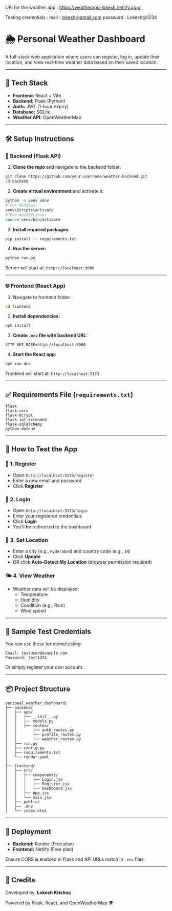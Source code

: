 
URl for the weather app : https://weatherapp-lokesh.netlify.app/

Testing credentials : mail : lokesh@gmail.com  password : Lokesh@1234

# 🌦️ Personal Weather Dashboard

A full-stack web application where users can register, log in, update their location, and view real-time weather data based on their saved location.

---

## 🚀 Tech Stack

- **Frontend:** React + Vite
- **Backend:** Flask (Python)
- **Auth:** JWT (1-hour expiry)
- **Database:** SQLite
- **Weather API:** OpenWeatherMap

---

## 🛠️ Setup Instructions

### 🔧 Backend (Flask API)

1. **Clone the repo** and navigate to the backend folder:

```bash
git clone https://github.com/your-username/weather-backend.git
cd backend
```

2. **Create virtual environment** and activate it:

```bash
python -m venv venv
# For Windows:
venv\Scripts\activate
# For macOS/Linux:
source venv/bin/activate
```

3. **Install required packages:**

```bash
pip install -r requirements.txt
```

4. **Run the server:**

```bash
python run.py
```

Server will start at: `http://localhost:5000`

---

### 🌐 Frontend (React App)

1. Navigate to frontend folder:

```bash
cd frontend
```

2. **Install dependencies:**

```bash
npm install
```

3. **Create `.env` file with backend URL:**

```env
VITE_API_BASE=http://localhost:5000
```

4. **Start the React app:**

```bash
npm run dev
```

Frontend will start at: `http://localhost:5173`

---

## ✅ Requirements File (`requirements.txt`)

```
flask
flask-cors
flask-bcrypt
flask-jwt-extended
flask-sqlalchemy
python-dotenv
```

---

## 🧪 How to Test the App

### 📝 1. Register

- Open `http://localhost:5173/register`
- Enter a new email and password
- Click **Register**

### 🔐 2. Login

- Open `http://localhost:5173/login`
- Enter your registered credentials
- Click **Login**
- You'll be redirected to the dashboard

### 📍 3. Set Location

- Enter a city (e.g., `Hyderabad`) and country code (e.g., `IN`)
- Click **Update**
- OR click **Auto-Detect My Location** (browser permission required)

### 🌤️ 4. View Weather

- Weather data will be displayed:
  - Temperature
  - Humidity
  - Condition (e.g., Rain)
  - Wind speed

---

## 👤 Sample Test Credentials

You can use these for demo/testing:

```
Email: testuser@example.com
Password: test1234
```

Or simply register your own account.

---

## 📦 Project Structure

```
personal_weather_dashboard/
├── backend/
│   ├── app/
│   │   ├── __init__.py
│   │   ├── models.py
│   │   ├── routes/
│   │       ├── auth_routes.py
│   │       ├── profile_routes.py
│   │       └── weather_routes.py
│   ├── run.py
│   ├── config.py
│   ├── requirements.txt
│   └── render.yaml
│
├── frontend/
│   ├── src/
│   │   ├── components/
│   │   │   ├── Login.jsx
│   │   │   ├── Register.jsx
│   │   │   └── Dashboard.jsx
│   │   ├── App.jsx
│   │   └── main.jsx
│   ├── public/
│   ├── .env
│   └── index.html
```

---

## 📡 Deployment

- **Backend:** Render (Free plan)
- **Frontend:** Netlify (Free plan)

Ensure CORS is enabled in Flask and API URLs match in `.env` files.

---

## 🙌 Credits

Developed by: **Lokesh Krishna**

Powered by Flask, React, and OpenWeatherMap 🌍
